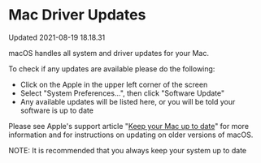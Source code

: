 # Mac Driver Updates
Updated 2021-08-19 18.18.31

macOS handles all system and driver updates for your Mac.  
  
To check if any updates are available please do the following:  
  

* Click on the Apple in the upper left corner of the screen
* Select "System Preferences...", then click "Software Update"
* Any available updates will be listed here, or you will be told your software is up to date

  
Please see Apple's support article "[Keep your Mac up to date](https://support.apple.com/guide/mac-help/get-macos-updates-mchlpx1065/11.0/mac/11.0)" for more information and for instructions on updating on older versions of macOS.  
  
NOTE: It is recommended that you always keep your system up to date